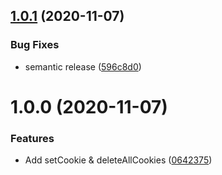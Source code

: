 ## [1.0.1](https://github.com/hamzahamidi/playground-npm/compare/v1.0.0...v1.0.1) (2020-11-07)


### Bug Fixes

* semantic release ([596c8d0](https://github.com/hamzahamidi/playground-npm/commit/596c8d094cd8f1f654154f8df578db98cdd95124))

# 1.0.0 (2020-11-07)


### Features

* Add setCookie & deleteAllCookies ([0642375](https://github.com/hamzahamidi/playground-npm/commit/0642375a90a38ed025d5af44a164069fa819225e))
